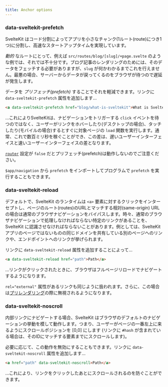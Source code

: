 ```yaml
---
title: Anchor options
---
```


### data-sveltekit-prefetch

SvelteKit はコード分割によってアプリを小さなチャンク(1ルート(route)につき1つ)に分割し、高速なスタートアップタイムを実現しています。

_動的_ なルートにとって、例えば `src/routes/blog/[slug]/+page.svelte` のような例では、それでは不十分です。ブログ記事のレンダリングのためには、そのデータをフェッチする必要がありますが、`slug` が何かわかるまでこれを行えません。最悪の場合、サーバーからデータが戻ってくるのをブラウザが待つので遅延が発生します。

データを _プリフェッチ(prefetch)_ することでそれを軽減できます。リンクに `data-sveltekit-prefetch` 属性を追加します…

```html
<a data-sveltekit-prefetch href="blog/what-is-sveltekit">What is SvelteKit?</a>
```

…これによりSvelteKitは、ナビゲーションをトリガーする `click` イベントを待つのではなく、ユーザーがリンクをホバーしたり(デスクトップの場合)、タッチしたり(モバイルの場合)するとすぐに対象ページの `load` 関数を実行します。通常、これで数百ミリ秒を稼ぐことができ、この差は、遅いユーザーインターフェイスと速いユーザーインターフェイスの差となります。

[`router`](/docs/page-options#router) 設定が `false` だとプリフェッチ(prefetch)は動作しないのでご注意ください。

`$app/navigation` から `prefetch` をインポートしてプログラムで `prefetch` を実行することもできます。

### data-sveltekit-reload

デフォルトで、SvelteKit のランタイムは `<a>` 要素に対するクリックをインターセプトし、ページのルート(routes)のURLとマッチする相対(same-origin) URL の場合は通常のブラウザナビゲーションをバイパスします。時々、通常のブラウザナビゲーションで処理しなければならない特定のリンクがあることを、SvelteKit に認識させなければならないことがあります。例としては、SvelteKit アプリのページではないものの同じドメインを共有している別のページへのリンクや、エンドポイントへのリンクが挙げられます。

リンクに `data-sveltekit-reload` 属性を追加することによって…

```html
<a data-sveltekit-reload href="path">Path</a>
```

…リンクがクリックされたときに、ブラウザはフルページリロードでナビゲートするようになります。

`rel="external"` 属性があるリンクも同じように扱われます。さらに、この場合は[プリレンダリング](https://kit.svelte.jp/docs/page-options#prerender)の際に無視されるようになります。

### data-sveltekit-noscroll

内部リンクにナビゲートする場合、SvelteKit はブラウザのデフォルトのナビゲーションの挙動を模して動作します。つまり、ユーザーがページの一番左上に来るようにスクロールポジションを [0,0] にします (リンクに `#hash` が含まれている場合は、そのIDにマッチする要素までにスクロールします)。

必要に応じて、この動作を無効にすることもできます。リンクに `data-sveltekit-noscroll` 属性を追加します…

```html
<a href="path" data-sveltekit-noscroll>Path</a>
```

…これにより、リンクをクリックしたあとにスクロールされるのを防ぐことができます。
